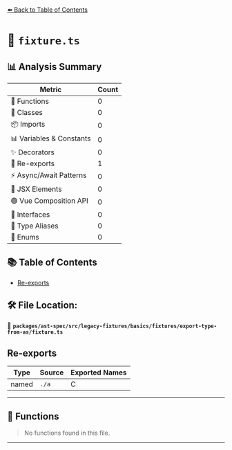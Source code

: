 [⬅️ Back to Table of Contents](../../../../../../../index.md)

# 📄 `fixture.ts`

## 📊 Analysis Summary

| Metric | Count |
|--------|-------|
| 🔧 Functions | 0 |
| 🧱 Classes | 0 |
| 📦 Imports | 0 |
| 📊 Variables & Constants | 0 |
| ✨ Decorators | 0 |
| 🔄 Re-exports | 1 |
| ⚡ Async/Await Patterns | 0 |
| 💠 JSX Elements | 0 |
| 🟢 Vue Composition API | 0 |
| 📐 Interfaces | 0 |
| 📑 Type Aliases | 0 |
| 🎯 Enums | 0 |

## 📚 Table of Contents

- [Re-exports](#re-exports)

## 🛠️ File Location:
📂 **`packages/ast-spec/src/legacy-fixtures/basics/fixtures/export-type-from-as/fixture.ts`**

## Re-exports

| Type | Source | Exported Names |
|------|--------|----------------|
| named | `./a` | C |


---

## 🔧 Functions

> No functions found in this file.


---
